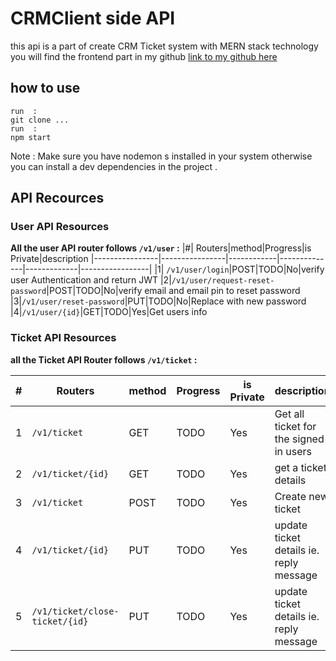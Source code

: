 # CRMClient side API
this api is a part of create CRM Ticket system with MERN stack technology you will find the frontend part in my github 
[link to my github here](https://github.com/MedAmineTestouri/crm-backend)
## how to use 
 ```
run  :
 git clone ...
run  :
npm start

```
Note : Make sure you have nodemon s installed in your system otherwise you can install a dev dependencies in the project .

## API Recources
### User API Resources
**All the user API router follows `/v1/user` :**
|#| Routers|method|Progress|is Private|description
|----------------|----------------|------------|--------------|-------------|-----------------|
|1| `/v1/user/login`|POST|TODO|No|verify user Authentication and return JWT
|2|`/v1/user/request-reset-password`|POST|TODO|No|verify email and email pin to reset password
|3|`/v1/user/reset-password`|PUT|TODO|No|Replace with new password
|4|`/v1/user/{id}`|GET|TODO|Yes|Get users info

### Ticket API Resources
**all the Ticket API Router follows `/v1/ticket` :**

|#| Routers|method|Progress|is Private|description
|----------------|----------------|------------|--------------|-------------|-----------------|
|1| `/v1/ticket`|GET|TODO|Yes|Get all ticket for the signed in users
|2|`/v1/ticket/{id}`|GET|TODO|Yes|get a ticket details
|3|`/v1/ticket`|POST|TODO|Yes|Create new ticket
|4|`/v1/ticket/{id}`|PUT|TODO|Yes|update ticket details ie. reply message
|5|`/v1/ticket/close-ticket/{id}`|PUT|TODO|Yes|update ticket details ie. reply message



